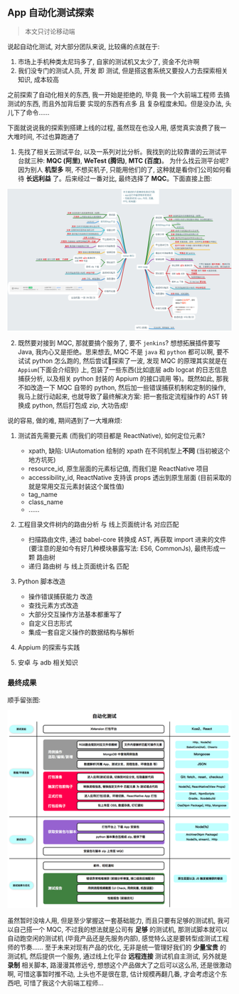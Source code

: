 ## App 自动化测试探索

> 本文只讨论移动端

说起自动化测试, 对大部分团队来说, 比较痛的点就在于:  

1. 市场上手机种类太尼玛多了, 自家的测试机又太少了, 资金不允许啊
2. 我们没专门的测试人员, 开发 即 测试, 但是搭这套系统又要投人力去探索相关知识, 成本较高

之前探索了自动化相关的东西, 我一开始是拒绝的, 毕竟 我一个大前端工程师 去搞测试的东西, 而且外加背后要 实现的东西有点多 且 复杂程度未知。但是没办法, 头儿下了命令......


下面就说说我的探索到搭建上线的过程, 虽然现在也没人用, 感觉真实浪费了我一大堆时间, 不过也算跑通了

1. 先找了相关云测试平台, 以及一系列对比分析。我找到的比较靠谱的云测试平台就三种: **MQC (阿里)**, **WeTest (腾讯)**, **MTC (百度)**。 为什么找云测平台呢? 因为别人 **机型多** 啊, 不想买机子, 只能用他们的了, 这种就是看你们公司如何看待 **长远利益** 了。后来经过一番对比, 最终选择了 **MQC**。下面直接上图:  

<img src='../assets/test_1.png' width="600" />

2. 既然要对接到 MQC, 那就要搞个服务了, 要不 `jenkins`? 想想拓展插件要写 Java, 我内心又是拒绝。思来想去, MQC 不是 `java` 和 `python` 都可以啊, 要不试试 python 怎么跑的, 然后尝试探索了一波, 发现 MQC 的原理其实就是在 `Appium`(下面会介绍到) 上, 包装了一些东西(比如底层 adb logcat 的日志信息捕获分析, 以及相关 python 封装的 Appium 的接口调用 等)。既然如此, 那我不如改造一下 MQC 自带的 python, 然后加一些错误捕获机制和定制的操作, 我马上就行动起来, 也就导致了最终解决方案: 把一套指定流程操作的 AST 转换成 python, 然后打包成 zip, 大功告成!

说的容易, 做的难, 期间遇到了一大堆麻烦:

1. 测试首先需要元素 (而我们的项目都是 ReactNative), 如何定位元素?
    - xpath, 缺陷: UIAutomation 绘制的 xpath 在不同机型上**不同** (当初被这个地方坑死)
    - resource_id, 原生层面的元素标记值, 而我们是 ReactNative 项目
    - accessibility_id, ReactNative 支持该 props 透出到原生层面 (目前采取的就是常用交互元素封装这个属性值)
    - tag_name
    - class_name
    - ......

2. 工程目录文件树内的路由分析 与 线上页面统计名 对应匹配
    - 扫描路由文件, 通过 babel-core 转换成 AST, 再获取 import 进来的文件 (要注意的是如今有好几种模块暴露写法: ES6, CommonJs), 最终形成一颗 路由树
    - 递归 路由树 与 线上页面统计名 匹配

3. Python 脚本改造
    - 操作错误捕获能力 改造
    - 查找元素方式改造
    - 大部分交互操作方法基本都重写了
    - 自定义日志形式
    - 集成一套自定义操作的数据结构与解析

4. Appium 的探索与实践
5. 安卓 与 adb 相关知识

### 最终成果

顺手留张图:

<img src='../assets/test_2.png' width="600" />

虽然暂时没啥人用, 但是至少掌握这一套基础能力, 而且只要有足够的测试机, 我可以自己搭一个 MQC, 不过我的想法就是公司有 **足够** 的测试机, 那测试脚本就可以自动跑空闲的测试机 (毕竟产品还是先服务内部), 感觉特么这是要转型成测试工程师的节奏......
至于未来对现有产品的优化, 无非是统一管理好我们的 **少量宝贵** 的测试机, 然后提供一个服务, 通过线上化平台 **远程连接** 测试机自主测试, 另外就是 **录制** 相关脚本, 路漫漫其修远兮, 想想这个产品做大了之后可以这么吊, 还是很激动啊, 可惜这事暂时推不动, 上头也不是很在意, 估计规模再翻几番, 才会考虑这个东西吧, 可惜了我这个大前端工程师...
